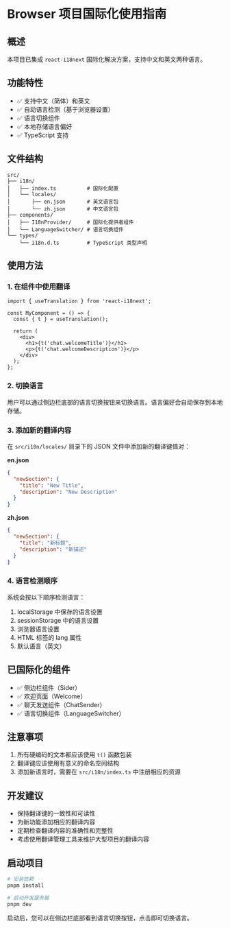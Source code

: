 # Browser 项目国际化使用指南

## 概述

本项目已集成 `react-i18next` 国际化解决方案，支持中文和英文两种语言。

## 功能特性

- ✅ 支持中文（简体）和英文
- ✅ 自动语言检测（基于浏览器设置）
- ✅ 语言切换组件
- ✅ 本地存储语言偏好
- ✅ TypeScript 支持

## 文件结构

```
src/
├── i18n/
│   ├── index.ts          # 国际化配置
│   └── locales/
│       ├── en.json       # 英文语言包
│       └── zh.json       # 中文语言包
├── components/
│   ├── I18nProvider/     # 国际化提供者组件
│   └── LanguageSwitcher/ # 语言切换组件
└── types/
    └── i18n.d.ts         # TypeScript 类型声明
```

## 使用方法

### 1. 在组件中使用翻译

```tsx
import { useTranslation } from 'react-i18next';

const MyComponent = () => {
  const { t } = useTranslation();
  
  return (
    <div>
      <h1>{t('chat.welcomeTitle')}</h1>
      <p>{t('chat.welcomeDescription')}</p>
    </div>
  );
};
```

### 2. 切换语言

用户可以通过侧边栏底部的语言切换按钮来切换语言。语言偏好会自动保存到本地存储。

### 3. 添加新的翻译内容

在 `src/i18n/locales/` 目录下的 JSON 文件中添加新的翻译键值对：

**en.json**
```json
{
  "newSection": {
    "title": "New Title",
    "description": "New Description"
  }
}
```

**zh.json**
```json
{
  "newSection": {
    "title": "新标题",
    "description": "新描述"
  }
}
```

### 4. 语言检测顺序

系统会按以下顺序检测语言：
1. localStorage 中保存的语言设置
2. sessionStorage 中的语言设置
3. 浏览器语言设置
4. HTML 标签的 lang 属性
5. 默认语言（英文）

## 已国际化的组件

- ✅ 侧边栏组件（Sider）
- ✅ 欢迎页面（Welcome）
- ✅ 聊天发送组件（ChatSender）
- ✅ 语言切换组件（LanguageSwitcher）

## 注意事项

1. 所有硬编码的文本都应该使用 `t()` 函数包装
2. 翻译键应该使用有意义的命名空间结构
3. 添加新语言时，需要在 `src/i18n/index.ts` 中注册相应的资源

## 开发建议

- 保持翻译键的一致性和可读性
- 为新功能添加相应的翻译内容
- 定期检查翻译内容的准确性和完整性
- 考虑使用翻译管理工具来维护大型项目的翻译内容

## 启动项目

```bash
# 安装依赖
pnpm install

# 启动开发服务器
pnpm dev
```

启动后，您可以在侧边栏底部看到语言切换按钮，点击即可切换语言。 
